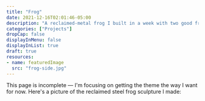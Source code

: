 ```yaml
---
title: "Frog"
date: 2021-12-16T02:01:46-05:00
description: "A reclaimed-metal frog I built in a week with two good friends."
categories: ["Projects"]
dropCap: false
displayInMenu: false
displayInList: true
draft: true
resources:
- name: featuredImage
  src: "frog-side.jpg"
---
```


This page is incomplete — I'm focusing on getting the theme the way I want for now. Here's a picture of the reclaimed steel frog sculpture I made: